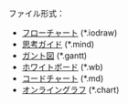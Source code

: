 ファイル形式：
* [フローチャート](https://www.iodraw.com/diagram) (*.iodraw)
* [思考ガイド](https://www.iodraw.com/ja/mind) (*.mind)
* [ガント図](https://www.iodraw.com/ja/gantt) (*.gantt)
* [ホワイトボード](https://www.iodraw.com/whiteboard) (*.wb)
* [コードチャート](https://www.iodraw.com/codechart) (*.md)
* [オンライングラフ](https://www.iodraw.com/ja/chart) (*.chart)
